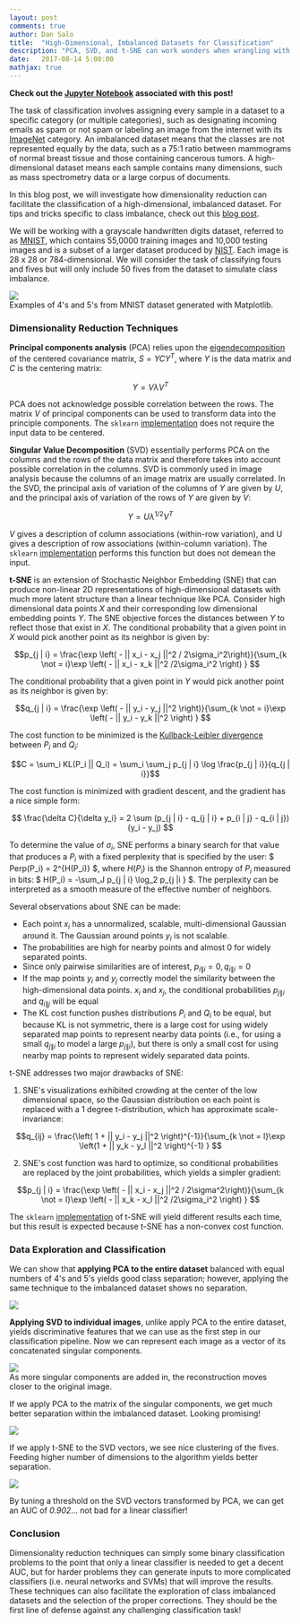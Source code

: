 ```yaml
---
layout: post
comments: true
author: Dan Salo
title:  "High-Dimensional, Imbalanced Datasets for Classification"
description: "PCA, SVD, and t-SNE can work wonders when wrangling with complex datasets."
date:   2017-08-14 5:00:00
mathjax: true
---
```

**Check out the [Jupyter Notebook](https://github.com/dancsalo/dancsalo.github.io/blob/master/assets/dimension/dim_reduce.ipynb) associated with this post!**

The task of classification involves assigning every sample in a dataset to a specific category (or multiple categories), such as designating incoming emails as spam or not spam or labeling an image from the internet with its [ImageNet](http://www.image-net.org/challenges/LSVRC/) category. An imbalanced dataset means that the classes are not represented equally by the data, such as a 75:1 ratio between mammograms of normal breast tissue and those containing cancerous tumors. A high-dimensional dataset means each sample contains many dimensions, such as mass spectrometry data or a large corpus of documents.

In this blog post, we will investigate how dimensionality reduction can facilitate the classification of a high-dimensional, imbalanced dataset. For tips and tricks specific to class imbalance, check out this [blog post](http://machinelearningmastery.com/tactics-to-combat-imbalanced-classes-in-your-machine-learning-dataset/).

We will be working with a grayscale handwritten digits dataset, referred to as [MNIST](https://www.tensorflow.org/get_started/mnist/beginners), which contains 55,0000 training images and 10,000 testing images and is a subset
of a larger dataset produced by [NIST](https://www.nist.gov/). Each image is 28 x 28 or 784-dimensional. We will consider the task of classifying fours and fives but will only include 50 fives from the dataset to simulate class imbalance.

<div class="imgcap">
<img src="/assets/dimension/sample_4_5.png">
<div class="thecap">Examples of 4's and 5's from MNIST dataset generated with Matplotlib.</div>
</div>

### Dimensionality Reduction Techniques

**Principal components analysis** (PCA) relies upon the [eigendecomposition](https://en.wikipedia.org/wiki/Eigendecomposition_of_a_matrix) of the centered covariance matrix, $S = YCY^T$, where $Y$ is the data matrix and $C$ is the centering matrix:

$$ Y = V \lambda V^T $$

PCA does not acknowledge possible correlation between the rows. The matrix $V$ of principal components can be used to transform data into the principle components. The `sklearn` [implementation](http://scikit-learn.org/stable/modules/generated/sklearn.decomposition.PCA.html) does not require the input data to be centered.

**Singular Value Decomposition** (SVD) essentially performs PCA on the columns
and the rows of the data matrix and therefore takes into account possible correlation
in the columns. SVD is commonly used in
image analysis because the columns of an image matrix are usually correlated.
In the SVD, the principal axis of variation of the columns of $Y$ are given by $U$,
and the principal axis of variation of the rows of $Y$ are given by $V$:

$$ Y = U \lambda^{1/2} V^T $$

$V$ gives a description of column associations (within-row variation), and U gives
 a description of row associations (within-column variation). The `sklearn` [implementation](http://scikit-learn.org/stable/modules/generated/sklearn.decomposition.TruncatedSVD.html) performs this function but does not demean the input.

**t-SNE** is an extension of Stochastic Neighbor Embedding (SNE) that can produce non-linear 2D representations of high-dimensional datasets with much more
latent structure than a linear technique like PCA. Consider high dimensional data points $X$ and their
corresponding low dimensional embedding points $Y$.
The SNE objective forces the distances between $Y$ to reflect those that
exist in $X$. The conditional probability that a given point in $X$ would pick another point as its
neighbor is given by:

$$p_{j | i} = \frac{\exp \left( - || x_i - x_j ||^2 / 2\sigma_i^2\right)}{\sum_{k \not = i}\exp \left( - || x_i - x_k ||^2 /2\sigma_i^2 \right) } $$

The conditional probability that a given point in $Y$ would pick another point as its neighbor is given by:

$$q_{j | i} = \frac{\exp \left( - || y_i - y_j ||^2 \right)}{\sum_{k \not = i}\exp \left( - || y_i - y_k ||^2 \right) } $$

The cost function to be minimized is the [Kullback-Leibler divergence](https://www.countbayesie.com/blog/2017/5/9/kullback-leibler-divergence-explained) between $P_i$ and $Q_i$:

$$C = \sum_i KL(P_i || Q_i) = \sum_i \sum_j p_{j | i} \log \frac{p_{j | i}}{q_{j | i}}$$

The cost function is minimized with gradient descent, and the gradient has a nice simple form:

$$ \frac{\delta C}{\delta y_i} = 2 \sum (p_{j | i} - q_{j | i} + p_{i | j} - q_{i | j})(y_i - y_j) $$

To determine the value of $\sigma_i$, SNE performs a binary search for that value
that produces a $P_i$ with a fixed perplexity that is specified by the user: $ Perp(P_i) = 2^{H(P_i)} $, where $H(P_i)$ is the Shannon entropy of $P_i$ measured in bits: $ H(P_i) = -\sum_J p_{j | i} \log_2 p_{j |i } $. The perplexity can be interpreted as a smooth measure of the effective number of neighbors.

Several observations about SNE can be made:

+ Each point $x_i$ has a unnormalized, scalable, multi-dimensional Gaussian around it. The Gaussian around points $y_i$ is not scalable.
+ The probabilities are high for nearby points and almost $0$ for widely separated points.
+ Since only pairwise similarities are of interest, $p_{i \| i} = 0, q_{i \| i} = 0$
+ If the map points $y_i$ and $y_j$ correctly model the similarity between the high-dimensional data points.
$x_i$ and $x_j$, the conditional probabilities $p_{j \| i}$ and $q_{i \| j}$ will be equal
+ The KL cost function pushes distributions $P_i$ and $Q_i$ to be equal, but because KL is not symmetric, there
is a large cost for using widely separated map points to represent nearby data points (i.e., for using
a small $q_{j \| i}$ to model a large $p_{j \| i}$), but there is only a small cost for using nearby map points to
represent widely separated data points.

t-SNE addresses two major drawbacks of SNE:

1. SNE's visualizations exhibited crowding at the center of the low dimensional space, so the Gaussian distribution on each point is replaced with a 1 degree t-distribution, which has approximate scale-invariance:

$$q_{ij} = \frac{\left( 1 + || y_i - y_j ||^2 \right)^{-1}}{\sum_{k \not = l}\exp \left(1 + || y_k - y_l ||^2 \right)^{-1} } $$

2. SNE's cost function was hard to optimize, so conditional probabilities are replaced by the joint probabilities, which yields a simpler gradient:

$$p_{j | i} = \frac{\exp \left( - || x_i - x_j ||^2 / 2\sigma^2\right)}{\sum_{k \not = l}\exp \left( - || x_k - x_l ||^2 /2\sigma_i^2 \right) } $$

The `sklearn` [implementation](http://scikit-learn.org/stable/modules/generated/sklearn.manifold.TSNE.html) of t-SNE will yield different results each time, but this result is expected because t-SNE has a non-convex cost function.

### Data Exploration and Classification

We can show that **applying PCA to the entire dataset** balanced with equal numbers of 4's and 5's yields good class separation; however, applying the same technique to the imbalanced dataset shows no separation.

<div class="imgcap">
<img src="/assets/dimension/pca_all.png">
</div>

**Applying SVD to individual images**, unlike apply PCA to the entire dataset,
yields discriminative features that we can use as the first step in our classification pipeline. Now we can represent each image as a vector of its concatenated singular components.

<div class="imgcap">
<img src="/assets/dimension/svd.png">
<div class="thecap">As more singular components are added in, the reconstruction moves closer to the original image.</div>
</div>

If we apply PCA to the matrix of the singular components, we get much better separation within the imbalanced dataset. Looking promising!

<div class="imgcap">
<img src="/assets/dimension/pca_svd.png">
</div>

If we apply t-SNE to the SVD vectors, we see nice clustering of the fives. Feeding higher number of dimensions to the algorithm yields better separation.

<div class="imgcap">
<img src="/assets/dimension/tsne.png">
</div>

By tuning a threshold on the SVD vectors transformed by PCA, we can get an AUC of *0.902*... not bad for a linear classifier!

### Conclusion

Dimensionality reduction techniques can simply some binary classification problems to the point that only a linear classifier is needed to get a decent AUC, but for harder problems they can generate inputs to more complicated classifiers (i.e. neural networks and SVMs) that will improve the results. These techniques can also facilitate the exploration of class imbalanced datasets and the selection of the proper corrections. They should be the first line of defense against any challenging classification task!
